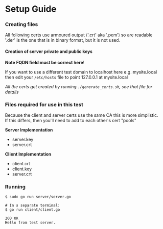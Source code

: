 # Setup Guide

### Creating files

All following certs use armoured output ('.crt' aka '.pem') so are readable
'.der' is the one that is in binary format, but it is not used.

#### Creation of server private and public keys
   
**Note FQDN field must be correct here!**      

If you want to use a different test domain to localhost here e.g. mysite.local then
edit your `/etc/hosts` file to point 127.0.0.1 at mysite.local

_All the certs get created by running `./generate_certs.sh`, see that file for details_

### Files required for use in this test
Because the client and server certs use the same CA this is more simplistic.
If this differs, then you'll need to add to each other's cert "pools"

__Server Implementation__
- server.key
- server.crt

__Client Implementation__
- client.crt
- client.key
- server.crt

### Running 
```
$ sudo go run server/server.go

# In a separate terminal:
$ go run client/client.go 

200 OK
Hello from test server.
```
